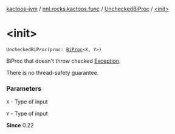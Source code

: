 [kactoos-jvm](../../index.md) / [nnl.rocks.kactoos.func](../index.md) / [UncheckedBiProc](index.md) / [&lt;init&gt;](.)

# &lt;init&gt;

`UncheckedBiProc(proc: `[`BiProc`](../../nnl.rocks.kactoos/-bi-proc/index.md)`<X, Y>)`

BiProc that doesn't throw checked [Exception](https://kotlinlang.org/api/latest/jvm/stdlib/kotlin/-exception/index.html).

There is no thread-safety guarantee.

### Parameters

`X` - Type of input

`Y` - Type of input

**Since**
0.22

